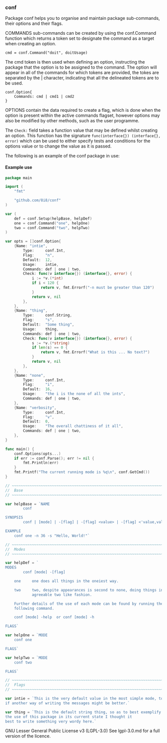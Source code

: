 ### conf

Package conf helps you to organise and maintain package sub-commands,
their options and their flags.

COMMANDS sub-commands can be created by using the conf.Command function
which returns a token set to designate the command as a target when
creating an option.

	cmd = conf.Command("doit", doitUsage)

The cmd token is then used when defining an option, instructing the
package that the option is to be assigned to the command. The option will
appear in all of the commands for which tokens are provided, the tokes are
separated by the | character, indicating that all the delineated tokens
are to be used.

	conf.Option{
		Commands: cmd | cmd1 | cmd2
	}

OPTIONS contain the data required to create a flag, which is done when the
option is present within the active commands flagset, however options may
also be modified by other methods, such as the user programme.

The `Check:` field takes a function value that may be defined whilst
creating an option. This function has the signature `func(interface{})
(interface{}, error)` which can be used to either specify tests and
conditions for the options value or to change the value as it is passed.

The following is an example of the conf package in use:

#### Example use

```go
package main

import (
	"fmt"

	"github.com/8i8/conf"
)

var (
	def = conf.Setup(helpBase, helpDef)
	one = conf.Command("one", helpOne)
	two = conf.Command("two", helpTwo)
)

var opts = []conf.Option{
	{Name: "intie",
		Type:     conf.Int,
		Flag:     "n",
		Default:  12,
		Usage:    intie,
		Commands: def | one | two,
		Check: func(v interface{}) (interface{}, error) {
			i := *v.(*int)
			if i < 120 {
				return v, fmt.Errorf("-n must be greater than 120")
			}
			return v, nil
		},
	},
	{Name: "thing",
		Type:     conf.String,
		Flag:     "s",
		Default:  "Some thing",
		Usage:    thing,
		Commands: def | one | two,
		Check: func(v interface{}) (interface{}, error) {
			s := *v.(*string)
			if len(s) == 0 {
				return v, fmt.Errorf("What is this ... No text?")
			}
			return v, nil
		},
	},
	{Name: "none",
		Type:     conf.Int,
		Flag:     "i",
		Default:  16,
		Usage:    "the i is the none of all the ints",
		Commands: def | one | two,
	},
	{Name: "verbosity",
		Type:     conf.Int,
		Flag:     "v",
		Default:  0,
		Usage:    "The overall chattiness of it all",
		Commands: def | one | two,
	},
}

func main() {
	conf.Options(opts...)
	if err := conf.Parse(); err != nil {
		fmt.Println(err)
	}
	fmt.Printf("The current running mode is %q\n", conf.GetCmd())
}

// ~~~~~~~~~~~~~~~~~~~~~~~~~~~~~~~~~~~~~~~~~~~~~~~~~~~~~~~~~~~~~~~~~~~~~~~~~
//  Base
// ~~~~~~~~~~~~~~~~~~~~~~~~~~~~~~~~~~~~~~~~~~~~~~~~~~~~~~~~~~~~~~~~~~~~~~~~~

var helpBase = `NAME
        conf

SYNOPSIS
        conf | [mode] | -[flag] | -[flag] <value> | -[flag] <'value,value,value'>

EXAMPLE
	conf one -n 36 -s "Hello, World!"`

// ~~~~~~~~~~~~~~~~~~~~~~~~~~~~~~~~~~~~~~~~~~~~~~~~~~~~~~~~~~~~~~~~~~~~~~~~~
//  Modes
// ~~~~~~~~~~~~~~~~~~~~~~~~~~~~~~~~~~~~~~~~~~~~~~~~~~~~~~~~~~~~~~~~~~~~~~~~~

var helpDef = `
MODES
        conf [mode] -[flag]

	one     one does all things in the oneiest way.

	two     two, despite appearances is second to none, doing things in an
	        agreeable two like fashion.

	Further details of the use of each mode can be found by running the
	following command.

	conf [mode] -help  or conf [mode] -h

FLAGS`

var helpOne = `MODE
	conf one

FLAGS`

var helpTwo = `MODE
	conf two

FLAGS`

// ~~~~~~~~~~~~~~~~~~~~~~~~~~~~~~~~~~~~~~~~~~~~~~~~~~~~~~~~~~~~~~~~~~~~~~~~~
//  Flags
// ~~~~~~~~~~~~~~~~~~~~~~~~~~~~~~~~~~~~~~~~~~~~~~~~~~~~~~~~~~~~~~~~~~~~~~~~~

var intie = `This is the very default value in the most simple mode, to test
if another way of writing the messages might be better.`

var thing = `This is the default string thing, so as to best exemplify
the use of this package in its current state I thought it
best to write something very wordy here.`
```

GNU Lesser General Public License v3 (LGPL-3.0)
See lgpl-3.0.md for a full version of the licence.
